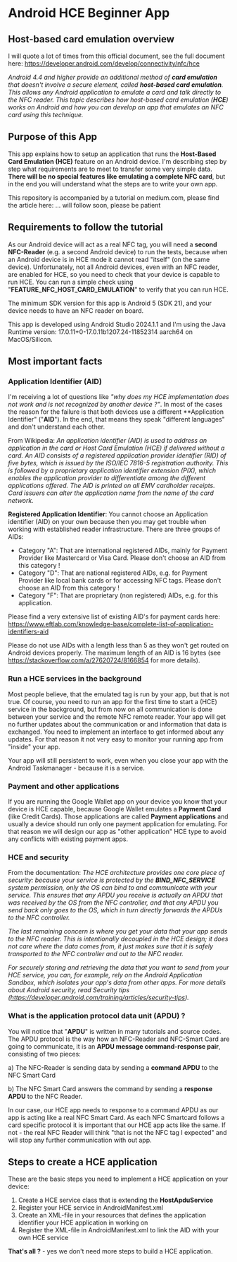 # Android HCE Beginner App

## Host-based card emulation overview

I will quote a lot of times from this official document, see the full document here: 
https://developer.android.com/develop/connectivity/nfc/hce

*Android 4.4 and higher provide an additional method of **card emulation** that doesn't involve a secure element, 
called **host-based card emulation**. This allows any Android application to emulate a card and talk directly 
to the NFC reader. This topic describes how host-based card emulation (**HCE**) works on Android and how you 
can develop an app that emulates an NFC card using this technique.*

## Purpose of this App

This app explains how to setup an application that runs the **Host-Based Card Emulation (HCE)** feature on an 
Android device. I'm describing step by step what requirements are to meet to transfer some very simple data. 
**There will be no special features like emulating a complete NFC card**, but in the end you will understand what the 
steps are to write your own app.

This repository is accompanied by a tutorial on medium.com, please find the article here: ... will follow soon, please be patient

## Requirements to follow the tutorial

As our Android device will act as a real NFC tag, you will need a **second NFC-Reader** (e.g. a second Android device) to run the tests, 
because when an Android device is in HCE mode it cannot read "itself" (on the same device). Unfortunately, not all Android devices, 
even with an NFC reader, are enabled for HCE, so you need to check that your device is capable to run HCE. You can run a simple check 
using "**FEATURE_NFC_HOST_CARD_EMULATION**" to verify that you can run HCE. 

The minimum SDK version for this app is Android 5 (SDK 21), and your device needs to have an NFC reader on board.

This app is developed using Android Studio 2024.1.1 and I'm using the Java Runtime version: 17.0.11+0-17.0.11b1207.24-11852314 aarch64 
on MacOS/Silicon.

## Most important facts

### Application Identifier (AID)

I'm receiving a lot of questions like *"why does my HCE implementation does not work and is not recognized by another device ?"*. 
In most of the cases the reason for the failure is that both devices use a different **Application Identifier" ("**AID**"). In the 
end, that means they speak "different languages" and don't understand each other.

From Wikipedia: *An application identifier (AID) is used to address an application in the card or Host Card Emulation (HCE) if 
delivered without a card. An AID consists of a registered application provider identifier (RID) of five bytes, which is issued 
by the ISO/IEC 7816-5 registration authority. This is followed by a proprietary application identifier extension (PIX), which 
enables the application provider to differentiate among the different applications offered. The AID is printed on all EMV 
cardholder receipts. Card issuers can alter the application name from the name of the card network.*

**Registered Application Identifier**: You cannot choose an Application identifier (AID) on your own because then you may get 
trouble when working with established reader infrastructure. There are three groups of AIDs:
- Category "A": That are international registered AIDs, mainly for Payment Provider like Mastercard or Visa Card. Please don't choose an AID from this category !
- Category "D": That are national registered AIDs, e.g. for Payment Provider like local bank cards or for accessing NFC tags. Please don't choose an AID from this category !
- Category "F": That are proprietary (non registered) AIDs, e.g. for this application.

Please find a very extensive list of existing AID's for payment cards here: https://www.eftlab.com/knowledge-base/complete-list-of-application-identifiers-aid

Please do not use AIDs with a length less than 5 as they won't get routed on Android devices properly. The maximum length of 
an AID is 16 bytes (see https://stackoverflow.com/a/27620724/8166854 for more details).

### Run a HCE services in the background

Most people believe, that the emulated tag is run by your app, but that is not true. Of course, you need to run an app for the first 
time to start a (HCE) service in the background, but from now on all communication is done between your service and the remote NFC remote 
reader. Your app will get no further updates about the communication or and information that data is exchanged. You need to implement 
an interface to get informed about any updates. For that reason it not very easy to monitor your running app from "inside" your app.

Your app will still persistent to work, even when you close your app with the Android Taskmanager - because it is a service.

### Payment and other applications

If you are running the Google Wallet app on your device you know that your device is HCE capable, because Google Wallet emulates a 
**Payment Card** (like Credit Cards). Those applications are called **Payment applications** and usually a device should run only one payment 
application for emulating. For that reason we will design our app as "other application" HCE type to avoid any conflicts with existing 
payment apps.

### HCE and security

From the documentation: *The HCE architecture provides one core piece of security: because your service is protected by the **BIND_NFC_SERVICE** 
system permission, only the OS can bind to and communicate with your service. This ensures that any APDU you receive is actually an APDU that 
was received by the OS from the NFC controller, and that any APDU you send back only goes to the OS, which in turn directly forwards the APDUs 
to the NFC controller.*

*The last remaining concern is where you get your data that your app sends to the NFC reader. This is intentionally decoupled in the HCE design; 
it does not care where the data comes from, it just makes sure that it is safely transported to the NFC controller and out to the NFC reader.*

*For securely storing and retrieving the data that you want to send from your HCE service, you can, for example, rely on the Android Application 
Sandbox, which isolates your app's data from other apps. For more details about Android security, read Security tips 
(https://developer.android.com/training/articles/security-tips).* 

### What is the application protocol data unit (APDU) ?

You will notice that "**APDU**" is written in many tutorials and source codes. The APDU protocol is the way how an NFC-Reader and NFC-Smart Card are 
going to communicate, it is an **APDU message command-response pair**, consisting of two pieces:

a) The NFC-Reader is sending data by sending a **command APDU** to the NFC Smart Card

b) The  NFC Smart Card answers the  command by sending a **response APDU** to the NFC Reader.

In our case, our HCE app needs to response to a command APDU as our app is acting like a real NFC Smart Card. As each NFC Smartcard follows a card 
specific protocol it is important that our HCE app acts like the same. If not - the real NFC Reader will think "that is not the NFC tag I expected" 
and will stop any further communication with out app.

## Steps to create a HCE application

These are the basic steps you need to implement a HCE application on your device:

1) Create a HCE service class that is extending the **HostApduService**
2) Register your HCE service in AndroidManifest.xml
3) Create an XML-file in your resources that defines the application identifier your HCE application in working on
4) Register the XML-file in AndroidManifest.xml to link the AID with your own HCE service

**That's all ?** - yes we don't need more steps to build a HCE application.



